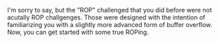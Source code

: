 I'm sorry to say, but the "ROP" challenged that you did before were not acutally ROP challgenges. Those were designed with the intention of familiarizing you with a slightly more advanced form of buffer overflow. Now, you can get started with some true ROPing.
